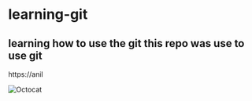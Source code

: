 # learning-git

## learning how to use the git this repo was use to use git 

https://anil

![Octocat](https://user-images.githubusercontent.com/105602267/175129568-da70e8b9-f8e1-4848-8635-abad9fcae999.png)
